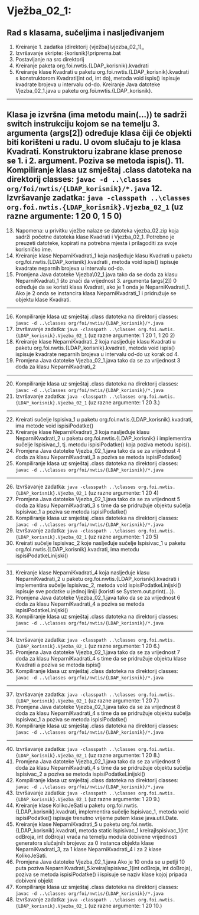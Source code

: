 # Vježba\_02\_1: #
## Rad s klasama, sučeljima i nasljeđivanjem ##

1.	Kreiranje 1. zadatka (direktorij {vježba}\vjezba\_02\_1)_
2. 	Izvršavanje skripte: {korisnik}\priprema.bat
3.	Postavljanje na src direktorij
4.	Kreiranje paketa org.foi.nwtis.{LDAP_korisnik}.kvadrati  
5.	Kreiranje klase Kvadrati  u paketu org.foi.nwtis.{LDAP_korisnik}.kvadrati s konstruktorom Kvadrati(int od, int do), metoda void ispis() ispisuje kvadrate brojeva u intervalu od-do.
Kreiranje Java datoteke Vjezba\_02\_1.java u paketu  org.foi.nwtis.{LDAP_korisnik}. 
-------------------------------------------------------------------
Klasa je izvršna (ima metodu main(...)) te sadrži switch instrukciju kojom se na temelju 3. argumenta (args[2]) određuje klasa čiji će objekti biti korišteni u radu. U ovom slučaju to je klasa Kvadrati. Konstruktoru izabrane klase prenose se 1. i 2. argument. Poziva se metoda ispis().
11.	Kompiliranje klasa uz smještaj .class datoteka na direktorij classes: `javac -d ..\classes org/foi/nwtis/{LDAP_korisnik}/*.java`
12.	Izvršavanje zadatka:  `java -classpath ..\classes org.foi.nwtis.{LDAP_korisnik}.Vjezba_02_1` (uz razne argumente: 1 20 0, 1 5 0)
-------------------------------------------------------------------
13.	Napomena: u privitku vježbe nalaze se datoteka vjezba\_02.zip koja sadrži početne datoteka klase Kvadrati i Vjezba\_02\_1. Potrebno je preuzeti datoteke, kopirati na potrebna mjesta i prilagoditi za svoje korisničko ime.
14.	Kreiranje klase NeparniKvadrati\_1  koja nasljeđuje klasu Kvadrati u paketu org.foi.nwtis.{LDAP_korisnik}.kvadrati , metoda void ispis() ispisuje kvadrate neparnih brojeva u intervalu od-do.
15.	Promjena Java datoteke Vjezba\02\_1.java tako da se doda za klasu NeparniKvadrati\_1 što znači da vrijednost 3. argumenta (args[2]) 0 određuje da se koristi klasa Kvadrati, ako je 1 onda je NeparniKvadrati\_1. Ako je 2 onda se instancira klasa NeparniKvadrati_1 i pridružuje se objektu klase Kvadrati.
-------------------------------------------------------------------
16.	Kompiliranje klasa uz smještaj .class datoteka na direktorij classes: `javac -d ..\classes org/foi/nwtis/{LDAP_korisnik}/*.java`
17.	Izvršavanje zadatka:  `java -classpath ..\classes org.foi.nwtis.{LDAP_korisnik}.Vjezba_02_1` (uz razne argumente: 1 20 1, 1 20 2)
18.	Kreiranje klase NeparniKvadrati\_2  koja nasljeđuje klasu Kvadrati u paketu org.foi.nwtis.{LDAP_korisnik}.kvadrati, metoda void ispis() ispisuje kvadrate neparnih brojeva u intervalu od-do uz korak od 4.
19.	Promjena Java datoteke Vjezba\_02\_1.java tako da se za vrijednost 3 doda za klasu NeparniKvadrati_2 
-------------------------------------------------------------------
20.	Kompiliranje klasa uz smještaj .class datoteka na direktorij classes: `javac -d ..\classes org/foi/nwtis/{LDAP_korisnik}/*.java`
21.	Izvršavanje zadatka:  `java -classpath ..\classes org.foi.nwtis.{LDAP_korisnik}.Vjezba_02_1` (uz razne argumente: 1 20 3.)
-------------------------------------------------------------------
22.	Kreirati sučelje Ispisiva\_1  u paketu org.foi.nwtis.{LDAP_korisnik}.kvadrati, ima metode void ispisiPodatke() 
23.	Kreiranje klase NeparniKvadrati\_3  koja nasljeđuje klasu NeparniKvadrati\_2 u paketu org.foi.nwtis.{LDAP\_korisnik} i implementira sučelje Ispisivac_1, tj. metodu ispisiPodatke() koja poziva metodu ispis().
24.	Promjena Java datoteke Vjezba\_02\_1.java tako da se za vrijednost 4 doda za klasu NeparniKvadrati_3 a poziva se metoda ispisiPodatke()
25.	Kompiliranje klasa uz smještaj .class datoteka na direktorij classes: `javac -d ..\classes org/foi/nwtis/{LDAP_korisnik}/*.java`
-------------------------------------------------------------------
26.	Izvršavanje zadatka:  `java -classpath ..\classes org.foi.nwtis.{LDAP_korisnik}.Vjezba_02_1` (uz razne argumente: 1 20 4)
27.	Promjena Java datoteke Vjezba\_02\_1.java tako da se za vrijednost 5 doda za klasu NeparniKvadrati\_3 s time da se pridružuje objektu sučelja  Ispisivac_1   a poziva se metoda ispisiPodatke()
28.	Kompiliranje klasa uz smještaj .class datoteka na direktorij classes: `javac -d ..\classes org/foi/nwtis/{LDAP_korisnik}/*.java`
29.	Izvršavanje zadatka:  `java -classpath ..\classes org.foi.nwtis.{LDAP_korisnik}.Vjezba_02_1` (uz razne argumente: 1 20 5)
30.	Kreirati sučelje Ispisivac\_2  koje nasljeđuje sučelje Ispisivac\_1 u paketu org.foi.nwtis.{LDAP_korisnik}.kvadrati, ima metodu ispisiPodatkeLinijski() 
-------------------------------------------------------------------
31.	Kreiranje klase NeparniKvadrati\_4  koja nasljeđuje klasu NeparniKvadrati\_2 u paketu org.foi.nwtis.{LDAP\_korisnik}.kvadrati i implementira sučelje Ispisivac_2, metoda void ispisiPodatkeLinijski() ispisuje sve podatke u jednoj liniji (koristi se System.out.print(...)).
32.	Promjena Java datoteke Vjezba\_02\_1.java tako da se za vrijednost 6 doda za klasu NeparniKvadrati_4 a poziva se metoda ispisiPodatkeLinijski()
33.	Kompiliranje klasa uz smještaj .class datoteka na direktorij classes: `javac -d ..\classes org/foi/nwtis/{LDAP_korisnik}/*.java`
-------------------------------------------------------------------
34.	Izvršavanje zadatka:  `java -classpath ..\classes org.foi.nwtis.{LDAP_korisnik}.Vjezba_02_1` (uz razne argumente: 1 20 6.)
35.	Promjena Java datoteke Vjezba\_02\_1.java tako da se za vrijednost 7 doda za klasu NeparniKvadrati\_4 s time da se pridružuje objektu klase Kvadrati   a poziva se metoda ispis()
36.	Kompiliranje klasa uz smještaj .class datoteka na direktorij classes: `javac -d ..\classes org/foi/nwtis/{LDAP_korisnik}/*.java`
-------------------------------------------------------------------
37.	Izvršavanje zadatka:  `java -classpath ..\classes org.foi.nwtis.{LDAP_korisnik}.Vjezba_02_1` (uz razne argumente: 1 20 7.)
38.	Promjena Java datoteke Vjezba\_02\_1.java tako da se za vrijednost 8 doda za klasu NeparniKvadrati\_4 s time da se pridružuje objektu sučelja  Ispisivac_1   a poziva se metoda ispisiPodatke()
39.	Kompiliranje klasa uz smještaj .class datoteka na direktorij classes: `javac -d ..\classes org/foi/nwtis/{LDAP_korisnik}/*.java`
-------------------------------------------------------------------
40.	Izvršavanje zadatka:  `java -classpath ..\classes org.foi.nwtis.{LDAP_korisnik}.Vjezba_02_1` (uz razne argumente: 1 20 8.)
41.	Promjena Java datoteke Vjezba\_02\_1.java tako da se za vrijednost 9 doda za klasu NeparniKvadrati\_4 s time da se pridružuje objektu sučelja  Ispisivac_2   a poziva se metoda ispisiPodatkeLinijski()
42.	Kompiliranje klasa uz smještaj .class datoteka na direktorij classes: `javac -d ..\classes org/foi/nwtis/{LDAP_korisnik}/*.java`
43.	Izvršavanje zadatka:  `java -classpath ..\classes org.foi.nwtis.{LDAP_korisnik}.Vjezba_02_1` (uz razne argumente: 1 20 9.)
44.	Kreiranje klase KolikoJeSati u paketu org.foi.nwtis.{LDAP\_korisnik}.kvadrati, implementira sučelje Ispisivac_1, metoda void ispisiPodatke() ispisuje trenutno vrijeme putem klase java.util.Date.
45.	Kreiranje klase NeparniKvadrati\_5 u paketu org.foi.nwtis.{LDAP\_korisnik}.kvadrati, metoda static  Ispisivac\_1 kreirajIspisivac\_1(int odBroja, int doBroja) vraća na temelju modula dobivene vrijednosti generatora slučajnih brojeva: za 0 instanca objekta klase NeparniKvadrati\_3,  za 1 klase NeparniKvadrati_4 i za 2 klase KolikoJeSati.
46.	Promjena Java datoteke Vjezba\_02\_1.java  Ako je 10 onda se u petlji 10 puta poziva NeparniKvadrati\_5.kreirajIspisivac_1(int odBroja, int doBroja), poziva se metoda ispisiPodatke() i ispisuje se naziv klase kojoj pripada dobiveni  objekt
47.	Kompiliranje klasa uz smještaj .class datoteka na direktorij classes: `javac -d ..\classes org/foi/nwtis/{LDAP_korisnik}/*.java`
48.	Izvršavanje zadatka:  `java -classpath ..\classes org.foi.nwtis.{LDAP_korisnik}.Vjezba_02_1` (uz razne argumente: 1 20 10.)